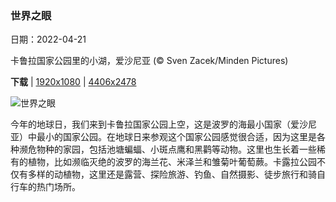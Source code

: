 ### 世界之眼

日期：2022-04-21

卡鲁拉国家公园里的小湖，爱沙尼亚 (© Sven Zacek/Minden Pictures)

**下载**  |  [1920x1080](https://cn.bing.com/th?id=OHR.EarthDay2022_ZH-CN5733809629_1920x1080.jpg)  |  [4406x2478](https://cn.bing.com/th?id=OHR.EarthDay2022_ZH-CN5733809629_UHD.jpg)

![世界之眼](https://cn.bing.com/th?id=OHR.EarthDay2022_ZH-CN5733809629_1920x1080.jpg "卡鲁拉国家公园里的小湖，爱沙尼亚 (© Sven Zacek/Minden Pictures)")

今年的地球日，我们来到卡鲁拉国家公园上空，这是波罗的海最小国家（爱沙尼亚）中最小的国家公园。在地球日来参观这个国家公园感觉很合适，因为这里是各种濒危物种的家园，包括池塘蝙蝠、小斑点鹰和黑鹳等动物。这里也生长着一些稀有的植物，比如濒临灭绝的波罗的海兰花、米泽兰和雏菊叶葡萄蕨。卡露拉公园不仅有多样的动植物，这里还是露营、探险旅游、钓鱼、自然摄影、徒步旅行和骑自行车的热门场所。
